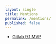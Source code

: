 ```yaml
---
layout: single
title: Mentions
permalink: /mentions/
published: false
---
```


- [Gitlab 9.1 MVP](https://about.gitlab.com/releases/2017/04/22/gitlab-9-1-released/#this-months-most-valuable-person-mvp-is-maxim-rydkin)
